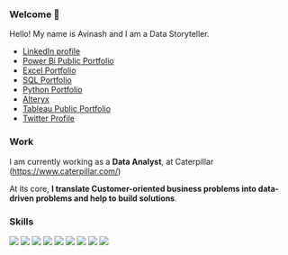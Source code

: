 <!-- <h1 align="center">Hi 👋, I'm Avinash Gupta</h1>
<h3 align="center">Passionate Data Storyteller</h3>

<p align="left"> <img src="https://komarev.com/ghpvc/?username=avinashg13&label=Profile%20views&color=0e75b6&style=flat" alt="avinashg13" /> </p>

<p align="left"> <a href="https://twitter.com/avinashgupta95" target="blank"><img src="https://img.shields.io/twitter/follow/avinashgupta95?logo=twitter&style=for-the-badge" alt="avinashgupta95" /></a> </p>

- 🌱 I’m currently learning **SQL, AWS Cloud**

- 👨‍💻 All of my projects are available at [https://www.novypro.com/profile_projects/avinashg13](https://www.novypro.com/profile_projects/avinashg13)

- 💬 Ask me about **Advance Excel, Power BI, SQL, Python, Alteryx**

- 📫 How to reach me **Guptaavinash1311@gmail.com**

<h3 align="left">Connect with me:</h3>
<p align="left">
<a href="https://twitter.com/avinashgupta95" target="blank"><img align="center" src="https://raw.githubusercontent.com/rahuldkjain/github-profile-readme-generator/master/src/images/icons/Social/twitter.svg" alt="avinashgupta95" height="30" width="40" /></a>
</p>

<h3 align="left">Languages and Tools:</h3>
<p align="left"> <a href="https://www.mysql.com/" target="_blank" rel="noreferrer"> <img src="https://raw.githubusercontent.com/devicons/devicon/master/icons/mysql/mysql-original-wordmark.svg" alt="mysql" width="40" height="40"/> </a> </p>
<p><img align="left" src="https://github-readme-stats.vercel.app/api/top-langs?username=avinashg13&show_icons=true&locale=en&layout=compact" alt="avinashg13" /></p
<p>&nbsp;<img align="center" src="https://github-readme-stats.vercel.app/api?username=avinashg13&show_icons=true&locale=en" alt="avinashg13" /></p>
 -->
<!--
Here are some ideas to get you started:

- 🔭 I’m currently working on
- 🌱 I’m currently learning ...
- 👯 I’m looking to collaborate on ...
- 🤔 I’m looking for help with ...
- 💬 Ask me about ...
- 📫 How to reach me: ...
- 😄 Pronouns: ...
- ⚡ Fun fact: ...
-->
### Welcome 👋
Hello! My name is Avinash and I am a Data Storyteller.

* [LinkedIn profile](https://www.linkedin.com/in/avinashgupta13/)
* [Power Bi Public Portfolio](https://www.novypro.com/profile_projects/avinashgupta)
* [Excel Portfolio](https://github.com/Avinashg13/Excel-Project)
* [SQL Portfolio](https://github.com/Avinashg13/SQL-Projects)
* [Python Portfolio](https://github.com/Avinashg13/Python-Portfolio)
* [Alteryx](https://twitter.com/thedataminerr)
* [Tableau Public Portfolio](https://public.tableau.com/app/profile/avinash.gupta13)
* [Twitter Profile](https://twitter.com/iavinashgupta)


### Work
I am currently working as a **Data Analyst**, at Caterpillar (https://www.caterpillar.com/) 
<!-- where I clean and convert the raw data using Excel Load the data into visualization tools like Tableau and extract meaningful insights by creating, and analyzing data using visualization tools like Tableau.

<!-- Before this, I was a **Data Science and Solutions Engineering Manager** at [Adapdix Corp,](https://www.adapdix.com/) putting the power of AI/ML on the Edge for [Industry 4.0](https://www.forbes.com/sites/bernardmarr/2018/09/02/what-is-industry-4-0-heres-a-super-easy-explanation-for-anyone/?sh=587ea6ab9788) and next-generation [Smart Factory](https://www2.deloitte.com/us/en/insights/focus/industry-4-0/smart-factory-connected-manufacturing.html). -->

<!-- Even before that, I was a **Sr. Principal Engineer** developing power semiconductor technologies and applying AI/ML for semiconductor product/tech development at [ON Semiconductor, also known as onsemi](https://www.onsemi.com/). -->

At its core, **I translate Customer-oriented business problems into data-driven problems and help to build solutions**.

<!-- ### Currently... -->

<!-- - 🔭 Writing a book with [Apress/Springer](https://www.apress.com/us) on the topic of ***"Productive and Efficient Data Science"***. You can [pre-order the book here](https://www.amazon.com/Productive-Efficient-Data-Science-Python/dp/1484281209/). -->
<!-- <img src="https://raw.githubusercontent.com/tirthajyoti/tirthajyoti/master/Cover-Productive%20and%20Efficient%20Data%20Science.jpg" width="300" align="middle"> -->

<!-- - 🔭 I’m currently working on: lectures/workshops, courses, and spreading knowledge on machine learning/statistical modeling. In particular, I serving as the **Track Chair of "AI Optimization" track** for the **[ValleyML AI Expo 2021](https://www.valleyml.ai/)**. Also, I am developing course content for the **[ValleyML Fellowship program](https://www.valleyml.ai/fellowship)**. -->

<!-- - 🌱 I’m currently learning: _ML flow management tools_, _Ray serve, and distributed computing_, and how AI/ML applies to the various aspects of the Industrial IoT sector. -->

<!-- - 👯 I’m looking to collaborate on: **Data science/ML books**. Probably will use [Jupyter Books](https://jupyterbook.org/intro.html) and [Leanpub platform](https://leanpub.com/) -->

<!-- ### Books, lectures, articles -->
<!-- I publish highly-cited articles regularly on data science and machine learning topics, on leading platforms such [Towards Data Science](https://towardsdatascience.com/@tirthajyoti), [KDNuggets](https://www.kdnuggets.com/author/tirthajyoti-sarkar), and [Analytics Vidya](https://medium.com/analytics-vidhya/why-a-business-analytics-problem-demands-all-of-your-expertise-at-once-1290170808c4).  -->

<!-- I also teach [IEEE/ACM workshops on data science/ machine learning](https://valleyml.thinkific.com/bundles/machine-learning-and-deep-learning-boot-camp). -->

<!-- My first data science-related book [Data wrangling with Python](https://www.amazon.com/Data-Wrangling-Python-Creating-actionable-ebook/dp/B07JF26NGJ) was published on February, 2019. In the future, I wish to self-publish a second book about Hands-on mathematics/statistics for data scientists. -->

### Skills
![](https://img.shields.io/badge/Code-Python-informational?style=flat&logo=python&logoColor=white&color=2CD4A7)
![](https://img.shields.io/badge/DataViz-NumPy-informational?style=flat&logo=Numpy&logoColor=white&color=2CD4A7)
![](https://img.shields.io/badge/DataViz-Pandas-informational?style=flat&logo=pandas&logoColor=white&color=2CD4A7)
![](https://img.shields.io/badge/DataViz-Metplotlib-informational?style=flat&logo=metplotlib&logoColor=white&color=2CD4A7)
![](https://img.shields.io/badge/DataViz-Seaborn-informational?style=flat&logo=seaborn&logoColor=white&color=2CD4A7)
![](https://img.shields.io/badge/DataViz-Tableau-informational?style=flat&logo=tableau&logoColor=white&color=2CD4A7)
![](https://img.shields.io/badge/DataViz-PowerBi-informational?style=flat&logo=tableau&logoColor=white&color=2CD4A7)
![](https://img.shields.io/badge/Database-MSSQL-informational?style=flat&logo=postgresql&logoColor=white&color=2CD4A7)
![](https://img.shields.io/badge/DataViz-Excel-informational?style=flat&logo=mssql&logoColor=white&color=2CD4A7)
<!-- ![](https://img.shields.io/badge/Code-R-informational?style=flat&logo=r&logoColor=white&color=2CD4A7) -->
<!-- ![](https://img.shields.io/badge/Database-InfluxDB-informational?style=flat&logo=influxdb&logoColor=white&color=2CD4A7) -->
<!-- ![](https://img.shields.io/badge/Frontend-HTML-informational?style=flat&logo=html5&logoColor=white&color=2CD4A7) -->
<!-- ![](https://img.shields.io/badge/Frontend-CSS-informational?style=flat&logo=css&logoColor=white&color=2CD4A7) -->
<!-- ![](https://img.shields.io/badge/Frontend-JavaScript-informational?style=flat&logo=javascript&logoColor=white&color=2CD4A7) -->
<!-- ![](https://img.shields.io/badge/Frontend-D3.js-informational?style=flat&logo=d3js&logoColor=white&color=2CD4A7) -->
<!-- ![](https://img.shields.io/badge/Editor-VS-Code-informational?style=flat&logo=vscode&logoColor=white&color=2CD4A7) -->
<!-- ![](https://img.shields.io/badge/Shell-Bash-informational?style=flat&logo=bash&logoColor=white&color=2CD4A7) -->
<!-- ![](https://img.shields.io/badge/DeepLearning-Keras-informational?style=flat&logo=pytorch&logoColor=white&color=2CD4A7) -->
<!-- ![](https://img.shields.io/badge/DeepLearning-PyTorch-informational?style=flat&logo=keras&logoColor=white&color=2CD4A7) -->

<!-- ### Open-source -->

<!-- ![Anurag's github stats](https://github-readme-stats.vercel.app/api?username=tirthajyoti) -->


<!-- My open-source projects spans the topics of, -->

<!-- - general data analytics,  -->
<!-- - machine learning,  -->
<!-- - deep learning,  -->
<!-- - computer vision and image processing,  -->
<!-- - math and statistics,  -->
<!-- - synthetic data generation, etc. -->

<!-- I have published multiple Python packages related to data analytics and statistical modeling. [See this page](https://tirthajyoti.github.io/GithubProjects.html) for my projects -->

<!-- [![Top Langs](https://github-readme-stats.vercel.app/api/top-langs/?username=tirthajyoti)](https://github.com/tirthajyoti/github-readme-stats) -->

<!-- ### Contribution to the technical community -->

<!-- Currently, in the organizing committe of [ValleyML AI Expo 2021](https://www.valleyml.ai/). -->

<!-- I served on the Technical Content Committee for the [Open Data Science Conference (ODSC) West, 2020](https://odsc.com/california/). -->

<!-- In 2015, I was elevated to the grade of **[Senior Member of IEEE](https://www.ieee.org/membership/senior/senior-requirements.html)** for my contributions towards power electronics. I have **authored/co-authored more than 25 peer-reviewed Transaction and Conference papers, 2 monographs/book chapters, and 4 U.S. Patents**. Here is my [Google Scholar Page](https://scholar.google.com/citations?user=PUAA0uQAAAAJ&hl=en). -->

<!-- I also serve on the technical program committee as Track/Topic chair in numerous IEEE conferences. I am the co-chair of the [Semiconductor Committee of Power Supply Manufacturers' Association (PSMA)](https://www.psma.com/meetings/semiconductor-committee-0). -->
